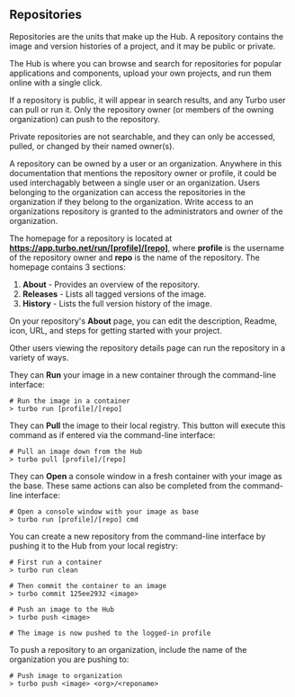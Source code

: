 ## Repositories

Repositories are the units that make up the Hub. A repository contains the image and version histories of a project, and it may be public or private.

The Hub is where you can browse and search for repositories for popular applications and components, upload your own projects, and run them online with a single click.

If a repository is public, it will appear in search results, and any Turbo user can pull or run it. Only the repository owner (or members of the owning organization) can push to the repository. 

Private repositories are not searchable, and they can only be accessed, pulled, or changed by their named owner(s).

A repository can be owned by a user or an organization. Anywhere in this documentation that mentions the repository owner or profile, it could be used interchagably between a single user or an organization. Users belonging to the organization can access the repositories in the organization if they belong to the organization. Write access to an organizations repository is granted to the administrators and owner of the organization.

The homepage for a repository is located at **https://app.turbo.net/run/[profile]/[repo]**, where **profile** is the username of the repository owner and **repo** is the name of the repository. The homepage contains 3 sections:

1. **About** - Provides an overview of the repository. 
2. **Releases** - Lists all tagged versions of the image.
3. **History** - Lists the full version history of the image.

On your repository's **About** page, you can edit the description, Readme, icon, URL, and steps for getting started with your project.

Other users viewing the repository details page can run the repository in a variety of ways. 

They can **Run** your image in a new container through the command-line interface:

```
# Run the image in a container
> turbo run [profile]/[repo]
```

They can **Pull** the image to their local registry. This button will execute this command as if entered via the command-line interface:

```
# Pull an image down from the Hub
> turbo pull [profile]/[repo]
```

They can **Open** a console window in a fresh container with your image as the base. These same actions can also be completed from the command-line interface:

```
# Open a console window with your image as base
> turbo run [profile]/[repo] cmd
```

You can create a new repository from the command-line interface by pushing it to the Hub from your local registry:

```
# First run a container
> turbo run clean

# Then commit the container to an image
> turbo commit 125ee2932 <image>

# Push an image to the Hub
> turbo push <image>

# The image is now pushed to the logged-in profile
```

To push a repository to an organization, include the name of the organization you are pushing to:

```
# Push image to organization
> turbo push <image> <org>/<reponame>
```